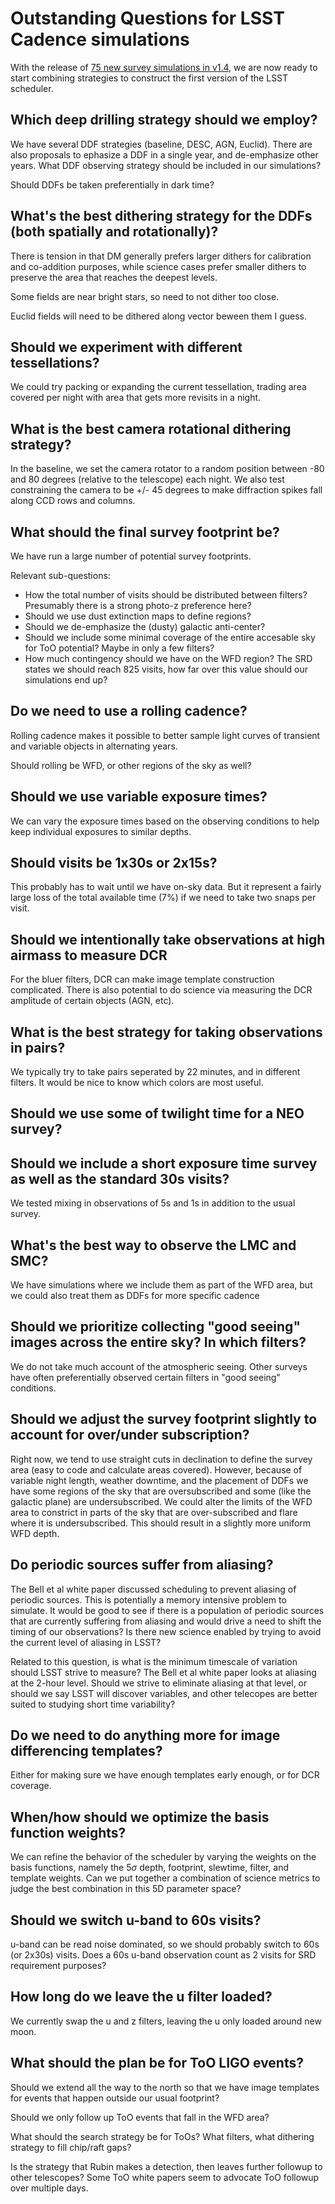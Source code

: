 # Outstanding Questions for LSST Cadence simulations

With the release of [75 new survey simulations in v1.4](https://community.lsst.org/t/january-2020-update-fbs-1-4-runs/4006), we are now ready to start combining strategies to construct the first version of the LSST scheduler.

## Which deep drilling strategy should we employ?

We have several DDF strategies (baseline, DESC, AGN, Euclid). There are also proposals to ephasize a DDF in a single year, and de-emphasize other years.  What DDF observing strategy should be included in our simulations?

Should DDFs be taken preferentially in dark time?

## What's the best dithering strategy for the DDFs (both spatially and rotationally)?

There is tension in that DM generally prefers larger dithers for calibration and co-addition purposes, while science cases prefer smaller dithers to preserve the area that reaches the deepest levels.

Some fields are near bright stars, so need to not dither too close.

Euclid fields will need to be dithered along vector beween them I guess.

## Should we experiment with different tessellations?

We could try packing or expanding the current tessellation, trading area covered per night with area that gets more revisits in a night.


## What is the best camera rotational dithering strategy?

In the baseline, we set the camera rotator to a random position between -80 and 80 degrees (relative to the telescope) each night. We also test constraining the camera to be +/- 45 degrees to make diffraction spikes fall along CCD rows and columns.  

## What should the final survey footprint be?

We have run a large number of potential survey footprints.

Relevant sub-questions:  

* How the total number of visits should be distributed between filters? Presumably there is a strong photo-z preference here?
* Should we use dust extinction maps to define regions? 
* Should we de-emphasize the (dusty) galactic anti-center?
* Should we include some minimal coverage of the entire accesable sky for ToO potential? Maybe in only a few filters?
* How much contingency should we have on the WFD region? The SRD states we should reach 825 visits, how far over this value should our simulations end up?

## Do we need to use a rolling cadence?

Rolling cadence makes it possible to better sample light curves of transient and variable objects in alternating years. 

Should rolling be WFD, or other regions of the sky as well?

## Should we use variable exposure times?

We can vary the exposure times based on the observing conditions to help keep individual exposures to similar depths.

## Should visits be 1x30s or 2x15s?

This probably has to wait until we have on-sky data. But it represent a fairly large loss of the total available time (7%) if we need to take two snaps per visit.

## Should we intentionally take observations at high airmass to measure DCR

For the bluer filters, DCR can make image template construction complicated. There is also potential to do science via measuring the DCR amplitude of certain objects (AGN, etc).

## What is the best strategy for taking observations in pairs?

We typically try to take pairs seperated by 22 minutes, and in different filters. It would be nice to know which colors are most useful.

## Should we use some of twilight time for a NEO survey?

## Should we include a short exposure time survey as well as the standard 30s visits?

We tested mixing in observations of 5s and 1s in addition to the usual survey.

## What's the best way to observe the LMC and SMC?

We have simulations where we include them as part of the WFD area, but we could also treat them as DDFs for more specific cadence

## Should we prioritize collecting "good seeing" images across the entire sky? In which filters?

We do not take much account of the atmospheric seeing. 
Other surveys have often preferentially observed certain filters in "good seeing" conditions.  

## Should we adjust the survey footprint slightly to account for over/under subscription?

Right now, we tend to use straight cuts in declination to define the survey area (easy to code and calculate areas covered). However, because of variable night length, weather downtime, and the placement of DDFs we have some regions of the sky that are oversubscribed and some (like the galactic plane) are undersubscribed. We could alter the limits of the WFD area to constrict in parts of the sky that are over-subscribed and flare where it is undersubscribed. This should result in a slightly more uniform WFD depth. 

## Do periodic sources suffer from aliasing?

The Bell et al white paper discussed scheduling to prevent aliasing of periodic sources. This is potentially a memory intensive problem to simulate. It would be good to see if there is a population of periodic sources that are currently suffering from aliasing and would drive a need to shift the timing of our observations?  Is there new science enabled by trying to avoid the current level of aliasing in LSST?

Related to this question, is what is the minimum timescale of variation should LSST strive to measure? The Bell et al white paper looks at aliasing at the 2-hour level. Should we strive to eliminate aliasing at that level, or should we say LSST will discover variables, and other telecopes are better suited to studying short time variability?

## Do we need to do anything more for image differencing templates?

Either for making sure we have enough templates early enough, or for DCR coverage.

## When/how should we optimize the basis function weights?

We can refine the behavior of the scheduler by varying the weights on the basis functions, namely the 5$\sigma$ depth, footprint, slewtime, filter, and template weights. Can we put together a combination of science metrics to judge the best combination in this 5D parameter space?


## Should we switch u-band to 60s visits?

u-band can be read noise dominated, so we should probably switch to 60s (or 2x30s) visits.  Does a 60s u-band observation count as 2 visits for SRD requirement purposes?

## How long do we leave the u filter loaded?

We currently swap the u and z filters, leaving the u only loaded around new moon. 

## What should the plan be for ToO LIGO events?

Should we extend all the way to the north so that we have image templates for events that happen outside our usual footprint?

Should we only follow up ToO events that fall in the WFD area?

What should the search strategy be for ToOs? What filters, what dithering strategy to fill chip/raft gaps? 

Is the strategy that Rubin makes a detection, then leaves further followup to other telescopes? Some ToO white papers seem to advocate ToO followup over multiple days.

